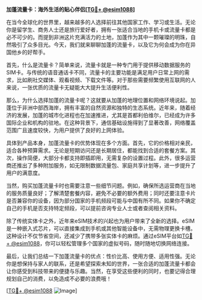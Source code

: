 **加蓬流量卡：海外生活的贴心伴侣[[TG💪+ @esim1088](https://t.me/s/esim1088)]**

在当今全球化的世界里，越来越多的人选择前往其他国家工作、学习或生活。无论你是留学生、商务人士还是旅行爱好者，拥有一张适合当地的手机卡或流量卡都是必不可少的。而提到非洲这片充满活力的土地，加蓬作为其中一颗璀璨的明珠，自然吸引了众多目光。今天，我们就来聊聊加蓬的流量卡，以及它为何会成为你在异国他乡的好帮手。

首先，什么是流量卡？简单来说，流量卡就是一种专门用于提供移动数据服务的SIM卡。与传统的语音通话卡不同，流量卡的主要功能是满足用户日常上网的需求，比如刷社交媒体、观看视频、下载文件等。对于那些需要频繁使用互联网的人来说，一张优质的流量卡无疑能大大提升生活便利性。

那么，为什么选择加蓬的流量卡呢？这就要从加蓬的地理位置和网络环境说起。加蓬位于非洲中部西海岸，拥有丰富的自然资源和独特的生态系统。近年来，随着经济的发展，加蓬的城市化进程也在加速推进，尤其是首都利伯维尔，已经成为许多国际企业和机构的驻地。在这种背景下，通信基础设施得到了显著改善，网络覆盖范围广且速度较快，为用户提供了良好的上网体验。

具体到产品本身，加蓬流量卡的优势体现在多个方面。首先，它的价格相对亲民，适合各种预算需求。无论是短期访问还是长期居住，都能找到合适的套餐方案。其次，操作简便，大部分卡都支持即插即用，无需复杂的设置过程。此外，很多运营商还推出了多种附加服务，如无限制数据流量包、家庭共享计划等，进一步提升了用户的满意度。

当然，购买加蓬流量卡时也需要注意一些细节问题。例如，确保所选运营商在当地的服务质量良好；了解清楚套餐内容，避免不必要的额外费用；同时还要注意卡片是否兼容你的设备，因为部分国家的手机频段可能与中国有所不同。如果你不确定自己的手机是否支持特定频段，可以提前咨询专业人士或者查阅相关资料。

除了传统实体卡之外，近年来eSIM技术的兴起也为用户带来了全新的选择。eSIM是一种嵌入式芯片，可以直接集成到手机或其他智能设备中，无需物理更换卡槽。这种设计不仅节省空间，还减少了携带多张实体卡的麻烦。通过eSIM平台如[TG💪+ @esim1088](https://t.me/s/esim1088)，你可以轻松管理多个国家的虚拟号码，随时随地切换网络连接。

最后，让我们总结一下加蓬流量卡的优点：性价比高、使用方便、适用性强。无论你是想保持与家人的联系，还是希望探索未知的世界，一张合适的加蓬流量卡都会让你感受到科技带来的便捷与乐趣。当然，在享受这些便利的同时，也要记得合理规划自己的消费，以免造成不必要的浪费哦！

[[TG💪+ @esim1088](https://t.me/s/esim1088) ![Image](https://i.postimg.cc/4NQfJmqS/Snipaste-2025-05-13-00-14-12.png)]